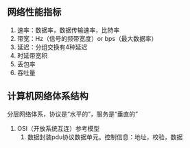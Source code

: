## 网络性能指标

1. 速率：数据率，数据传输速率，比特率
2. 带宽：Hz（信号的频带宽度）or bps（最大数据率）
3. 延迟：分组交换有4种延迟
4. 时延带宽积
5. 丢包率
6. 吞吐量

## 计算机网络体系结构

分层网络体系，协议是“水平的”，服务是“垂直的”

1. OSI（开放系统互连）参考模型
   1. 数据封装pdu协议数据单元。控制信息：地址，校验，数据